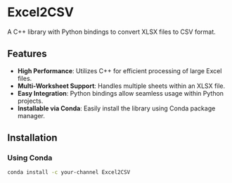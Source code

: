 # Excel2CSV

A C++ library with Python bindings to convert XLSX files to CSV format.

## Features

- **High Performance**: Utilizes C++ for efficient processing of large Excel files.
- **Multi-Worksheet Support**: Handles multiple sheets within an XLSX file.
- **Easy Integration**: Python bindings allow seamless usage within Python projects.
- **Installable via Conda**: Easily install the library using Conda package manager.

## Installation

### Using Conda

```bash
conda install -c your-channel Excel2CSV

